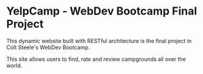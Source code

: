 # YelpCamp - WebDev Bootcamp Final Project

This dynamic website built with RESTful architecture is the final project in
Colt Steele's WebDev Bootcamp.

This site allows users to find, rate and review campgrounds all over the world.